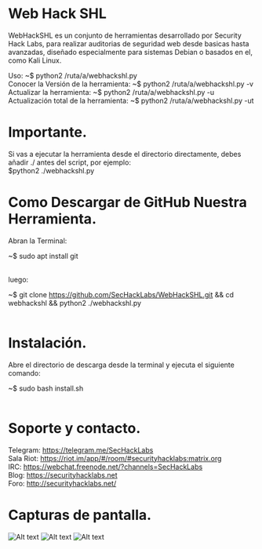 # Web Hack SHL

WebHackSHL es un conjunto de herramientas desarrollado por Security Hack Labs, para realizar auditorias de seguridad web desde basicas hasta avanzadas, diseñado especialmente para sistemas Debian o basados en el, como Kali Linux.

Uso: ~$ python2 /ruta/a/webhackshl.py</br>
Conocer la Versión de la herramienta: ~$ python2 /ruta/a/webhackshl.py -v</br>
Actualizar la herramienta: ~$ python2 /ruta/a/webhackshl.py -u</br>
Actualización total de la herramienta: ~$ python2 /ruta/a/webhackshl.py -ut</br>

# Importante.

Si vas a ejecutar la herramienta desde el directorio directamente, debes añadir ./ antes del script, por ejemplo:</br>
$python2 ./webhackshl.py

# Como Descargar de GitHub Nuestra Herramienta.
Abran la Terminal:</br>

~$ sudo apt install git</br></br>

luego:</br>

~$ git clone https://github.com/SecHackLabs/WebHackSHL.git && cd webhackshl && python2 ./webhackshl.py</br></br>

# Instalación.

Abre el directorio de descarga desde la terminal y ejecuta el siguiente comando:</br>

~$ sudo bash install.sh</br></br>

# Soporte y contacto.

Telegram: https://telegram.me/SecHackLabs</br>
Sala Riot: https://riot.im/app/#/room/#securityhacklabs:matrix.org</br>
IRC: https://webchat.freenode.net/?channels=SecHackLabs</br>
Blog: https://securityhacklabs.net</br>
Foro: http://securityhacklabs.net/</br>

# Capturas de pantalla.

![Alt text](https://i.imgur.com/fpc98oC.png "Optional title")
![Alt text](https://i.imgur.com/ARcXzaY.png "Optional title")
![Alt text](https://i.imgur.com/byYTbzN.png "Optional title")
